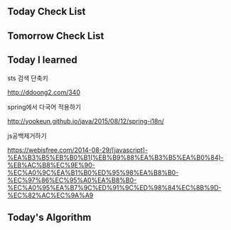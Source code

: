 ## Today Check List



## Tomorrow Check List



## Today I learned

sts 검색 단축키

http://ddoong2.com/340



spring에서 다국어 적용하기

http://yookeun.github.io/java/2015/08/12/spring-i18n/



js공백제거하기

https://webisfree.com/2014-08-29/[javascript]-%EA%B3%B5%EB%B0%B1(%EB%B9%88%EA%B3%B5%EA%B0%84)-%EB%AC%B8%EC%9E%90-%EC%A0%9C%EA%B1%B0%ED%95%98%EA%B8%B0-%EC%97%86%EC%95%A0%EA%B8%B0-%EC%A0%95%EA%B7%9C%ED%91%9C%ED%98%84%EC%8B%9D-%EC%82%AC%EC%9A%A9

## Today's Algorithm

